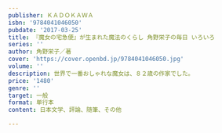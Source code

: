 ```yaml
---
publisher: ＫＡＤＯＫＡＷＡ
isbn: '9784041046050'
pubdate: '2017-03-25'
title: 『魔女の宅急便』が生まれた魔法のくらし 角野栄子の毎日 いろいろ
series: ''
author: 角野栄子／著
cover: 'https://cover.openbd.jp/9784041046050.jpg'
volume: ''
description: 世界で一番おしゃれな魔女は、８２歳の作家でした。
price: '1480'
genre: ''
target: 一般
format: 単行本
content: 日本文学、評論、随筆、その他

---
```

